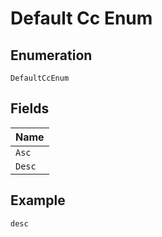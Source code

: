 
# Default Cc Enum

## Enumeration

`DefaultCcEnum`

## Fields

| Name |
|  --- |
| `Asc` |
| `Desc` |

## Example

```
desc
```

